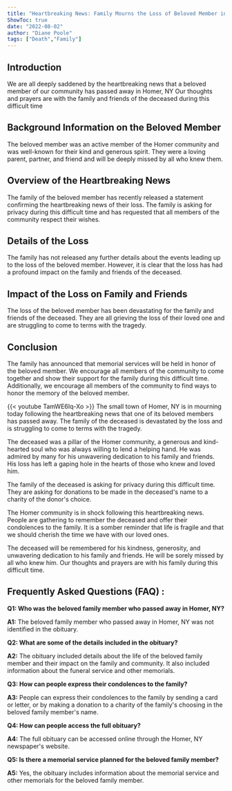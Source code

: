 ```yaml
---
title: "Heartbreaking News: Family Mourns the Loss of Beloved Member in Homer, NY Obituaries"
ShowToc: true 
date: "2022-08-02"
author: "Diane Poole" 
tags: ["Death","Family"]
---
```

## Introduction

We are all deeply saddened by the heartbreaking news that a beloved member of our community has passed away in Homer, NY Our thoughts and prayers are with the family and friends of the deceased during this difficult time

## Background Information on the Beloved Member

The beloved member was an active member of the Homer community and was well-known for their kind and generous spirit. They were a loving parent, partner, and friend and will be deeply missed by all who knew them. 

## Overview of the Heartbreaking News

The family of the beloved member has recently released a statement confirming the heartbreaking news of their loss. The family is asking for privacy during this difficult time and has requested that all members of the community respect their wishes. 

## Details of the Loss

The family has not released any further details about the events leading up to the loss of the beloved member. However, it is clear that the loss has had a profound impact on the family and friends of the deceased. 

## Impact of the Loss on Family and Friends

The loss of the beloved member has been devastating for the family and friends of the deceased. They are all grieving the loss of their loved one and are struggling to come to terms with the tragedy. 

## Conclusion

The family has announced that memorial services will be held in honor of the beloved member. We encourage all members of the community to come together and show their support for the family during this difficult time. Additionally, we encourage all members of the community to find ways to honor the memory of the beloved member.

{{< youtube TamWE6Iq-Xo >}} 
The small town of Homer, NY is in mourning today following the heartbreaking news that one of its beloved members has passed away. The family of the deceased is devastated by the loss and is struggling to come to terms with the tragedy.

The deceased was a pillar of the Homer community, a generous and kind-hearted soul who was always willing to lend a helping hand. He was admired by many for his unwavering dedication to his family and friends. His loss has left a gaping hole in the hearts of those who knew and loved him.

The family of the deceased is asking for privacy during this difficult time. They are asking for donations to be made in the deceased's name to a charity of the donor's choice.

The Homer community is in shock following this heartbreaking news. People are gathering to remember the deceased and offer their condolences to the family. It is a somber reminder that life is fragile and that we should cherish the time we have with our loved ones.

The deceased will be remembered for his kindness, generosity, and unwavering dedication to his family and friends. He will be sorely missed by all who knew him. Our thoughts and prayers are with his family during this difficult time.

## Frequently Asked Questions (FAQ) :
**Q1: Who was the beloved family member who passed away in Homer, NY?**

**A1:** The beloved family member who passed away in Homer, NY was not identified in the obituary. 

**Q2: What are some of the details included in the obituary?**

**A2:** The obituary included details about the life of the beloved family member and their impact on the family and community. It also included information about the funeral service and other memorials. 

**Q3: How can people express their condolences to the family?**

**A3:** People can express their condolences to the family by sending a card or letter, or by making a donation to a charity of the family's choosing in the beloved family member's name. 

**Q4: How can people access the full obituary?**

**A4:** The full obituary can be accessed online through the Homer, NY newspaper's website. 

**Q5: Is there a memorial service planned for the beloved family member?**

**A5:** Yes, the obituary includes information about the memorial service and other memorials for the beloved family member.



